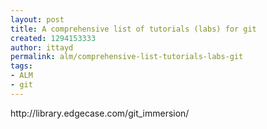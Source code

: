 ```yaml
---
layout: post
title: A comprehensive list of tutorials (labs) for git
created: 1294153333
author: ittayd
permalink: alm/comprehensive-list-tutorials-labs-git
tags:
- ALM
- git
---
```

<p>http://library.edgecase.com/git_immersion/</p>
